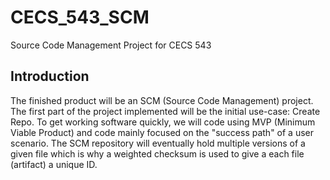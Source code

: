 # CECS_543_SCM
Source Code Management Project for CECS 543

## Introduction

The finished product will be an SCM (Source Code Management) project. The first part of the project implemented will be the initial use-case: Create Repo. To get working software quickly, we will code using MVP (Minimum Viable Product) and code mainly focused on the "success path" of a user scenario. The SCM repository will eventually hold multiple versions of a given file which is why a weighted checksum is used to give a each file (artifact) a unique ID. 
